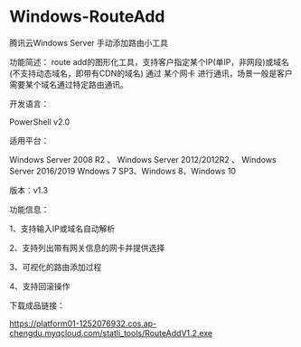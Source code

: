 # Windows-RouteAdd
腾讯云Windows Server 手动添加路由小工具

功能简述：
route add的图形化工具，支持客户指定某个IP(单IP，非网段)或域名(不支持动态域名，即带有CDN的域名) 通过 某个网卡 进行通讯，场景一般是客户需要某个域名通过特定路由通讯。

开发语言：

PowerShell v2.0

适用平台：

Windows Server 2008 R2 、 Windows Server 2012/2012R2 、 Windows Server 2016/2019
Wndows 7 SP3、Windows 8、Windows 10

版本：v1.3

功能信息：

1、支持输入IP或域名自动解析

2、支持列出带有网关信息的网卡并提供选择

3、可视化的路由添加过程

4、支持回滚操作

下载成品链接：

https://platform01-1252076932.cos.ap-chengdu.myqcloud.com/statli_tools/RouteAddV1.2.exe


